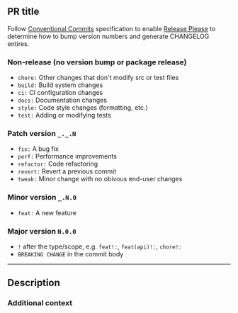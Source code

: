 ## PR title

Follow [Conventional Commits](https://www.conventionalcommits.org/) specification to enable [Release Please](https://github.com/googleapis/release-please) to determine how to bump version numbers and generate CHANGELOG entires.

### Non-release (no version bump or package release)

- `chore:` Other changes that don't modify src or test files
- `build:` Build system changes
- `ci:` CI configuration changes
- `docs:` Documentation changes
- `style:` Code style changes (formatting, etc.)
- `test:` Adding or modifying tests

### Patch version `_._.N`

- `fix:` A bug fix
- `perf:` Performance improvements
- `refactor:` Code refactoring
- `revert:` Revert a previous commit
- `tweak:` Minor change with no obivous end-user changes

### Minor version `_.N.0`

- `feat:` A new feature

### Major version `N.0.0`

- `!` after the type/scope, e.g. `feat!:`, `feat(api)!:`, `chore!:`
- `BREAKING CHANGE` in the commit body

---

## Description

<!-- Describe your changes -->

### Additional context

<!-- Any other information that would be useful -->
